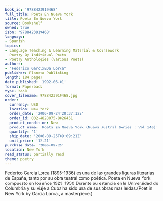 ```yaml
---
book_id: '9788423919468'
full_title: Poeta En Nueva York
title: Poeta En Nueva York
source: Bookshelf
owned: true
isbn: '9788423919468'
language:
- Spanish
topics:
- Language Teaching & Learning Material & Coursework
- Poetry By Individual Poets
- Poetry Anthologies (various Poets)
authors:
- "Federico Garc\xEDa Lorca"
publisher: Planeta Publishing
length: 184 pages
date_published: '1992-06-01'
format: Paperback
type: book
cover_filename: 9788423919468.jpg
order:
  currency: USD
  location: New York
  order_date: '2006-09-24T20:37:12Z'
  order_id: 002-4828075-8826451
  product_condition: New
  product_name: 'Poeta En Nueva York (Nueva Austral Series : Vol 146)'
  quantity: '1'
  ship_date: '2006-09-25T09:09:21Z'
  unit_price: '12.21'
purchase_date: '2006-09-25'
location: New York
read_status: partially read
theme: poetry
---
```

Federico Garcia Lorca (1898-1936) es una de las grandes figuras literarias de España, tanto por su obra teatral como poética. Poeta en Nueva York compuesto en los años 1929-1930 Durante su estancia en la Universidad de Columbria y su viaje a Cuba ha sido una de sus obras mas leídas.(Poet in New York by Garcia Lorca., a masterpiece.)
